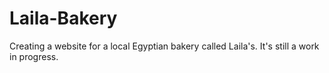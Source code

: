 # Laila-Bakery
Creating a website for a local Egyptian bakery called Laila's. It's still a work in progress. 
